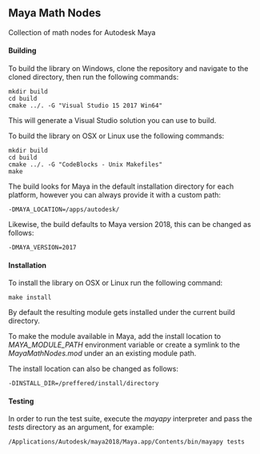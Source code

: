 ## Maya Math Nodes
Collection of math nodes for Autodesk Maya

#### Building
To build the library on Windows, clone the repository and navigate to the cloned directory,
then run the following commands:

```
mkdir build
cd build
cmake ../. -G "Visual Studio 15 2017 Win64"
```

This will generate a Visual Studio solution you can use to build.

To build the library on OSX or Linux use the following commands:

```
mkdir build
cd build
cmake ../. -G "CodeBlocks - Unix Makefiles"
make
```

The build looks for Maya in the default installation directory for each platform, however you can always provide it with a custom path:

```
-DMAYA_LOCATION=/apps/autodesk/
```

Likewise, the build defaults to Maya version 2018, this can be changed as follows:

```
-DMAYA_VERSION=2017
```

#### Installation
To install the library on OSX or Linux run the following command:

```
make install
```

By default the resulting module gets installed under the current build directory.

To make the module available in Maya, add the install location to *MAYA_MODULE_PATH* environment variable or create
a symlink to the *MayaMathNodes.mod* under an an existing module path.

The install location can also be changed as follows:

```
-DINSTALL_DIR=/preffered/install/directory
```

#### Testing
In order to run the test suite, execute the *mayapy* interpreter and pass the *tests* directory as an argument, for example:

```
/Applications/Autodesk/maya2018/Maya.app/Contents/bin/mayapy tests
```
